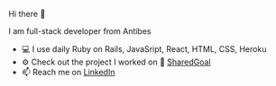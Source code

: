 Hi there 👋

I am full-stack developer from Antibes

- 💻 I use daily Ruby on Rails, JavaSript, React, HTML, CSS, Heroku
- ⚙️ Check out the project I worked on 🚀 <a href="http://www.sharedgoal.org">SharedGoal</a>
- 📫 Reach me on <a href="https://www.linkedin.com/in/anastasiya-kim">LinkedIn</a>
